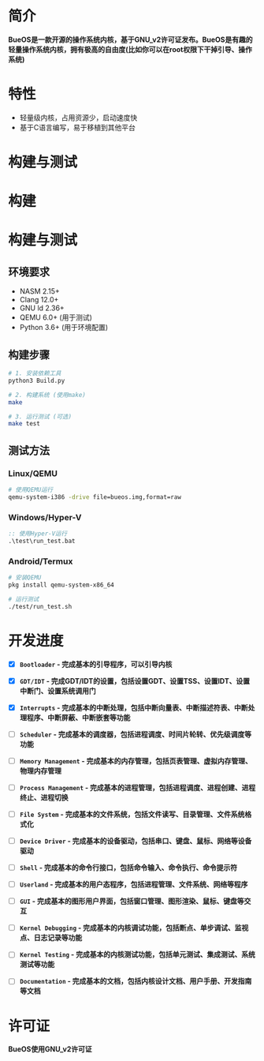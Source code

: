 # 简介

**BueOS是一款开源的操作系统内核，基于GNU_v2许可证发布。BueOS是有趣的轻量操作系统内核，拥有极高的自由度(比如你可以在root权限下干掉引导、操作系统)**

# 特性

- 轻量级内核，占用资源少，启动速度快
- 基于C语言编写，易于移植到其他平台


# 构建与测试

# 构建

# 构建与测试

## 环境要求
- NASM 2.15+
- Clang 12.0+
- GNU ld 2.36+
- QEMU 6.0+ (用于测试)
- Python 3.6+ (用于环境配置)

## 构建步骤
```bash
# 1. 安装依赖工具
python3 Build.py

# 2. 构建系统 (使用make)
make

# 3. 运行测试 (可选)
make test
```

## 测试方法
### Linux/QEMU
```bash
# 使用QEMU运行
qemu-system-i386 -drive file=bueos.img,format=raw
```

### Windows/Hyper-V
```cmd
:: 使用Hyper-V运行
.\test\run_test.bat
```

### Android/Termux
```bash
# 安装QEMU
pkg install qemu-system-x86_64

# 运行测试
./test/run_test.sh
```

# 开发进度

- [x] **`Bootloader` - 完成基本的引导程序，可以引导内核**

- [x] **`GDT/IDT` - 完成GDT/IDT的设置，包括设置GDT、设置TSS、设置IDT、设置中断门、设置系统调用门**

- [x] **`Interrupts` - 完成基本的中断处理，包括中断向量表、中断描述符表、中断处理程序、中断屏蔽、中断嵌套等功能**

- [ ] **`Scheduler` - 完成基本的调度器，包括进程调度、时间片轮转、优先级调度等功能**

- [ ] **`Memory Management` - 完成基本的内存管理，包括页表管理、虚拟内存管理、物理内存管理**

- [ ] **`Process Management` - 完成基本的进程管理，包括进程调度、进程创建、进程终止、进程切换**

- [ ] **`File System` - 完成基本的文件系统，包括文件读写、目录管理、文件系统格式化**

- [ ] **`Device Driver` - 完成基本的设备驱动，包括串口、键盘、鼠标、网络等设备驱动**

- [ ] **`Shell` - 完成基本的命令行接口，包括命令输入、命令执行、命令提示符**

- [ ] **`Userland` - 完成基本的用户态程序，包括进程管理、文件系统、网络等程序**

- [ ] **`GUI` - 完成基本的图形用户界面，包括窗口管理、图形渲染、鼠标、键盘等交互**

- [ ] **`Kernel Debugging` - 完成基本的内核调试功能，包括断点、单步调试、监视点、日志记录等功能**

- [ ] **`Kernel Testing` - 完成基本的内核测试功能，包括单元测试、集成测试、系统测试等功能**

- [ ] **`Documentation` - 完成基本的文档，包括内核设计文档、用户手册、开发指南等文档**

# 许可证

**BueOS使用GNU_v2许可证**